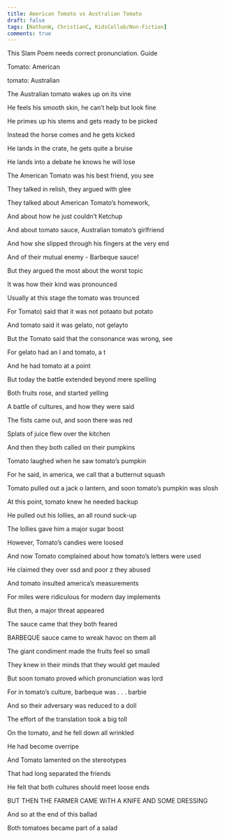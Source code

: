 ```yaml
---
title: American Tomato vs Australian Tomato
draft: false
tags: [NathanW, ChristianC, KidsCollab/Non-Fiction]
comments: true
---
```


This Slam Poem needs correct pronunciation.
Guide

Tomato: American

tomato: Australian

The Australian tomato wakes up on its vine

He feels his smooth skin, he can’t help but look fine

He primes up his stems and gets ready to be picked

Instead the horse comes and he gets kicked

He lands in the crate, he gets quite a bruise

He lands into a debate he knows he will lose

The American Tomato was his best friend, you see

They talked in relish, they argued with glee

They talked about American Tomato’s homework,

And about how he just couldn’t Ketchup

And about tomato sauce, Australian tomato’s girlfriend

And how she slipped through his fingers at the very end

And of their mutual enemy - Barbeque sauce!

But they argued the most about the worst topic

It was how their kind was pronounced

Usually at this stage the tomato was trounced

For Tomato) said that it was not potaato but potato

And tomato said it was gelato, not gelayto

But the Tomato said that the consonance was wrong, see

For gelato had an l and tomato, a t

And he had tomato at a point

But today the battle extended beyond mere spelling

Both fruits rose, and started yelling

A battle of cultures, and how they were said

The fists came out, and soon there was red

Splats of juice flew over the kitchen

And then they both called on their pumpkins

Tomato laughed when he saw tomato’s pumpkin

For he said, in america, we call that a butternut squash

Tomato pulled out a jack o lantern, and soon tomato’s pumpkin was slosh

At this point, tomato knew he needed backup

He pulled out his lollies, an all round suck-up

The lollies gave him a major sugar boost

However, Tomato’s candies were loosed

And now Tomato complained about how tomato’s letters were used

He claimed they over ssd and poor z they abused

And tomato insulted america’s measurements

For miles were ridiculous for modern day implements

But then, a major threat appeared

The sauce came that they both feared

BARBEQUE sauce came to wreak havoc on them all

The giant condiment made the fruits feel so small

They knew in their minds that they would get mauled

But soon tomato proved which pronunciation was lord

For in tomato’s culture, barbeque was . . . barbie

And so their adversary was reduced to a doll

The effort of the translation took a big toll

On the tomato, and he fell down all wrinkled

He had become overripe

And Tomato lamented on the stereotypes

That had long separated the friends

He felt that both cultures should meet loose ends

BUT THEN THE FARMER CAME WiTH A KNIFE AND SOME DRESSING

And so at the end of this ballad

Both tomatoes became part of a salad
